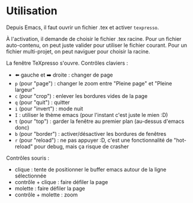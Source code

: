 # Utilisation

Depuis Emacs, il faut ouvrir un fichier .tex et activer `texpresso`.

À l'activation, il demande de choisir le fichier .tex racine. Pour un fichier auto-contenu, on peut juste valider pour utiliser le fichier courant. Pour un fichier multi-projet, on peut naviguer pour choisir la racine.

La fenêtre TeXpresso s'ouvre.
Contrôles claviers :

- ⬅️ gauche et ➡️ droite : changer de page
- `p` (pour "page") : changer le zoom entre "Pleine page" et "Pleine largeur"
- `c` (pour "crop") : enlever les bordures vides de la page
- `q` (pour "quit") : quitter
- `i` (pour "invert") : mode nuit
- `I` : utiliser le thème emacs (pour l'instant c'est juste le mien :D)
- `t` (pour "top") : garder la fenêtre au premier plan (au-dessus d'emacs donc)
- `b` (pour "border") : activer/désactiver les bordures de fenêtres
- `r` (pour "reload") : ne pas appuyer :D, c'est une fonctionnalité de "hot-reload" pour debug, mais ça risque de crasher

Contrôles souris :

- clique : tente de positionner le buffer emacs autour de la ligne sélectionnée
- contrôle + clique : faire défiler la page
- molette : faire défiler la page
- contrôle + molette : zoom
